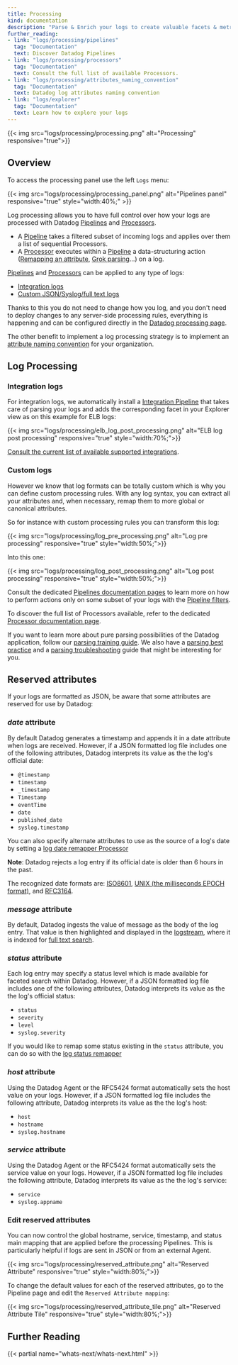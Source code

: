 ```yaml
---
title: Processing
kind: documentation
description: "Parse & Enrich your logs to create valuable facets & metrics in the Logs Explorer."
further_reading:
- link: "logs/processing/pipelines"
  tag: "Documentation"
  text: Discover Datadog Pipelines
- link: "logs/processing/processors"
  tag: "Documentation"
  text: Consult the full list of available Processors.
- link: "logs/processing/attributes_naming_convention"
  tag: "Documentation"
  text: Datadog log attributes naming convention
- link: "logs/explorer"
  tag: "Documentation"
  text: Learn how to explore your logs
---
```


{{< img src="logs/processing/processing.png" alt="Processing" responsive="true">}}

## Overview

To access the processing panel use the left `Logs` menu:

{{< img src="logs/processing/processing_panel.png" alt="Pipelines panel" responsive="true" style="width:40%;" >}}

Log processing allows you to have full control over how your logs are processed with Datadog [Pipelines][7] and [Processors][14].

* A [Pipeline][7] takes a filtered subset of incoming logs and applies over them a list of sequential Processors.
* A [Processor][14] executes within a [Pipeline][7] a data-structuring action ([Remapping an attribute][9], [Grok parsing][10]...) on a log.

[Pipelines][7] and [Processors][14] can be applied to any type of logs:

* [Integration logs](#integration-logs)
* [Custom JSON/Syslog/full text logs](#custom-logs)

Thanks to this you do not need to change how you log, and you don't need to deploy changes to any server-side processing rules, everything is happening and can be configured directly in the [Datadog processing page][19].

The other benefit to implement a log processing strategy is to implement an [attribute naming convention][20] for your organization.

## Log Processing

### Integration logs

For integration logs, we automatically install a [Integration Pipeline][21] that takes care of parsing your logs and adds the corresponding facet in your Explorer view as on this example for ELB logs:

{{< img src="logs/processing/elb_log_post_processing.png" alt="ELB log post processing" responsive="true" style="width:70%;">}}

<div class="alert alert-warning">
<a href="https://docs.datadoghq.com/integrations/#cat-log-collection">Consult the current list of available supported integrations</a>.
</div>

### Custom logs

However we know that log formats can be totally custom which is why you can define custom processing rules.
With any log syntax, you can extract all your attributes and, when necessary, remap them to more global or canonical attributes.

So for instance with custom processing rules you can transform this log:

{{< img src="logs/processing/log_pre_processing.png" alt="Log pre processing" responsive="true" style="width:50%;">}}

Into this one:

{{< img src="logs/processing/log_post_processing.png" alt="Log post processing" responsive="true" style="width:50%;">}}

Consult the dedicated [Pipelines documentation pages][7] to learn more on how to perform actions only on some subset of your logs with the [Pipeline filters][22].

To discover the full list of Processors available, refer to the dedicated [Processor documentation page][14].

If you want to learn more about pure parsing possibilities of the Datadog application, follow our [parsing training guide][11]. We also have a [parsing best practice][12] and a [parsing troubleshooting][13] guide that might be interesting for you.

## Reserved attributes

If your logs are formatted as JSON, be aware that some attributes are reserved for use by Datadog:

### *date* attribute

By default Datadog generates a timestamp and appends it in a date attribute when logs are received.
However, if a JSON formatted log file includes one of the following attributes, Datadog interprets its value as the the log's official date:

* `@timestamp`
* `timestamp`
* `_timestamp`
* `Timestamp`
* `eventTime`
* `date`
* `published_date`
* `syslog.timestamp`

You can also specify alternate attributes to use as the source of a log's date by setting a [log date remapper Processor][4]

**Note**: Datadog rejects a log entry if its official date is older than 6 hours in the past.

<div class="alert alert-info">
The recognized date formats are: <a href="https://www.iso.org/iso-8601-date-and-time-format.html">ISO8601</a>, <a href="https://en.wikipedia.org/wiki/Unix_time">UNIX (the milliseconds EPOCH format)</a>, and <a href="https://www.ietf.org/rfc/rfc3164.txt">RFC3164</a>.
</div>

### *message* attribute

By default, Datadog ingests the value of message as the body of the log entry. That value is then highlighted and displayed in the [logstream][16], where it is indexed for [full text search][17].

### *status* attribute

Each log entry may specify a status level which is made available for faceted search within Datadog. However, if a JSON formatted log file includes one of the following attributes, Datadog interprets its value as the the log's official status:

* `status`
* `severity`
* `level`
* `syslog.severity`

If you would like to remap some status existing in the `status` attribute, you can do so with the [log status remapper][18]

### *host* attribute

Using the Datadog Agent or the RFC5424 format automatically sets the host value on your logs. However, if a JSON formatted log file includes the following attribute, Datadog interprets its value as the the log's host:

* `host`
* `hostname`
* `syslog.hostname`

### *service* attribute

Using the Datadog Agent or the RFC5424 format automatically sets the service value on your logs. However, if a JSON formatted log file includes the following attribute, Datadog interprets its value as the the log's service:

* `service`
* `syslog.appname`

### Edit reserved attributes

You can now control the global hostname, service, timestamp, and status main mapping that are applied before the processing Pipelines. This is particularly helpful if logs are sent in JSON or from an external Agent.

{{< img src="logs/processing/reserved_attribute.png" alt="Reserved Attribute" responsive="true" style="width:80%;">}}

To change the default values for each of the reserved attributes, go to the Pipeline page and edit the `Reserved Attribute mapping`:

{{< img src="logs/processing/reserved_attribute_tile.png" alt="Reserved Attribute Tile" responsive="true" style="width:80%;">}}

## Further Reading

{{< partial name="whats-next/whats-next.html" >}}

[1]: /logs/explorer/search/#facets
[2]: /logs/explorer/search/
[3]: /logs/processing/parsing
[4]: /logs/processing/processors/#log-date-remapper
[7]: /logs/processing/pipelines
[9]: /logs/processing/processors/#attribute-remapper
[10]: /logs/processing/processors/#grok-parser
[11]: /logs/processing/parsing/
[12]: /logs/faq/log-parsing-best-practice/
[13]: /logs/faq/how-to-investigate-a-log-parsing-issue/
[14]: /logs/processing/processors/
[15]: /help
[16]: /logs/explorer/search/#logstream
[17]: /logs/explorer/search/
[18]: /logs/processing/processors/#log-status-remapper
[19]: https://app.datadoghq.com/logs/pipelines
[20]: /logs/processing/attributes_naming_convention
[21]: /logs/processing/pipelines/#integration-pipelines
[22]: /logs/processing/pipelines/#pipeline-filters
